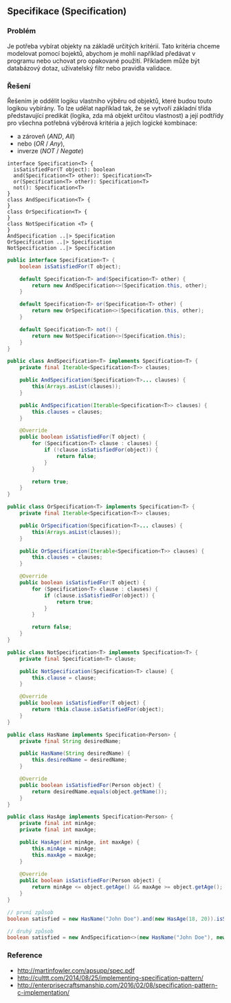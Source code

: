 ## Specifikace (Specification)

### Problém

Je potřeba vybírat objekty na základě určitých kritérií. Tato kritéria chceme modelovat pomocí bojektů, abychom je mohli například předávat v programu nebo uchovat pro opakované použití. Příkladem může být databázový dotaz, uživatelský filtr nebo pravidla validace.

### Řešení

Řešením je oddělit logiku vlastního výběru od objektů, které budou touto logikou vybírány. To lze udělat například tak, že se vytvoří základní třída představující predikát (logika, zda má objekt určitou vlastnost) a její podtřídy pro všechna potřebná výběrová kritéria a jejich logické kombinace: 

- a zároveň (*AND*, *All*)
- nebo (*OR* / *Any*),
- inverze (*NOT* / *Negate*)

```uml:class
interface Specification<T> {
  isSatisfiedFor(T object): boolean
  and(Specification<T> other): Specification<T>
  or(Specification<T> other): Specification<T>
  not(): Specification<T>
}
class AndSpecification<T> {
}
class OrSpecification<T> {
}
class NotSpecification <T> {
}
AndSpecification ..|> Specification
OrSpecification ..|> Specification
NotSpecification ..|> Specification
```

```java
public interface Specification<T> {
    boolean isSatisfiedFor(T object);

    default Specification<T> and(Specification<T> other) {
        return new AndSpecification<>(Specification.this, other);
    }

    default Specification<T> or(Specification<T> other) {
        return new OrSpecification<>(Specification.this, other);
    }

    default Specification<T> not() {
        return new NotSpecification<>(Specification.this);
    }
}
```

```java
public class AndSpecification<T> implements Specification<T> {
    private final Iterable<Specification<T>> clauses;

    public AndSpecification(Specification<T>... clauses) {
        this(Arrays.asList(clauses));
    }

    public AndSpecification(Iterable<Specification<T>> clauses) {
        this.clauses = clauses;
    }

    @Override
    public boolean isSatisfiedFor(T object) {
        for (Specification<T> clause : clauses) {
            if (!clause.isSatisfiedFor(object)) {
                return false;
            }
        }

        return true;
    }
}
```

```java
public class OrSpecification<T> implements Specification<T> {
    private final Iterable<Specification<T>> clauses;

    public OrSpecification(Specification<T>... clauses) {
        this(Arrays.asList(clauses));
    }

    public OrSpecification(Iterable<Specification<T>> clauses) {
        this.clauses = clauses;
    }

    @Override
    public boolean isSatisfiedFor(T object) {
        for (Specification<T> clause : clauses) {
            if (clause.isSatisfiedFor(object)) {
                return true;
            }
        }

        return false;
    }
}
```

```java
public class NotSpecification<T> implements Specification<T> {
    private final Specification<T> clause;

    public NotSpecification(Specification<T> clause) {
        this.clause = clause;
    }

    @Override
    public boolean isSatisfiedFor(T object) {
        return !this.clause.isSatisfiedFor(object);
    }
}
```

```java
public class HasName implements Specification<Person> {
    private final String desiredName;

    public HasName(String desiredName) {
        this.desiredName = desiredName;
    }

    @Override
    public boolean isSatisfiedFor(Person object) {
        return desiredName.equals(object.getName());
    }
}
```

```java
public class HasAge implements Specification<Person> {
    private final int minAge;
    private final int maxAge;

    public HasAge(int minAge, int maxAge) {
        this.minAge = minAge;
        this.maxAge = maxAge;
    }
    
    @Override
    public boolean isSatisfiedFor(Person object) {
        return minAge <= object.getAge() && maxAge >= object.getAge();
    }
}
```

```java
// první způsob
boolean satisfied = new HasName("John Doe").and(new HasAge(18, 20)).isSatisfiedFor(somePerson);

// druhý způsob
boolean satisfied = new AndSpecification<>(new HasName("John Doe"), new HasAge(18, 20)).isSatisfiedFor(somePerson);
```

### Reference

- http://martinfowler.com/apsupp/spec.pdf
- http://culttt.com/2014/08/25/implementing-specification-pattern/
- http://enterprisecraftsmanship.com/2016/02/08/specification-pattern-c-implementation/
